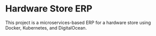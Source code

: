 # Hardware Store ERP
This project is a microservices-based ERP for a hardware store using Docker, Kubernetes, and DigitalOcean.

